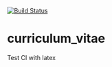 [![Build Status](https://travis-ci.org/ElCep/curriculum_vitae.svg?branch=master)](https://travis-ci.org/ElCep/curriculum_vitae)

# curriculum_vitae
Test CI with latex
